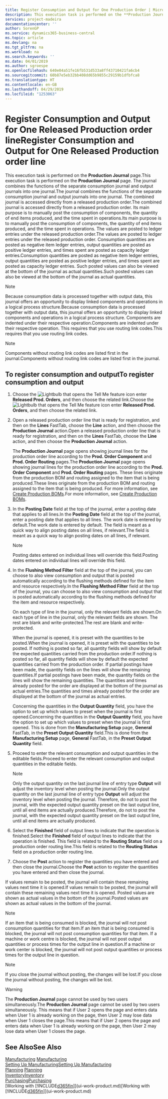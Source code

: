 ```yaml
---
title: Register Consumption and Output for One Production Order | Microsoft Docs
description: This execution task is performed on the **Production Journal** page. The journal combines the functions of the separate consumption journal and output journals into one journal. The combined journal is accessed directly from a released production order. Its main purpose is to manually post the consumption of components, the quantity of end items produced, and the time spent in operations.
services: project-madeira
documentationcenter: ''
author: SorenGP
ms.service: dynamics365-business-central
ms.topic: article
ms.devlang: na
ms.tgt_pltfrm: na
ms.workload: na
ms.search.keywords: ''
ms.date: 04/01/2019
ms.author: sgroespe
ms.openlocfilehash: 640e04a51fe16fb531d533a8ff43710421fa6cb4
ms.sourcegitcommit: 60b87e5eb32bb408dd65b9855c29159b1dfbfca8
ms.translationtype: HT
ms.contentlocale: en-GB
ms.lasthandoff: 04/29/2019
ms.locfileid: "1253063"
---
```

# <a name="register-consumption-and-output-for-one-released-production-order-line"></a><span data-ttu-id="b64d2-106">Register Consumption and Output for One Released Production order line</span><span class="sxs-lookup"><span data-stu-id="b64d2-106">Register Consumption and Output for One Released Production order line</span></span>
<span data-ttu-id="b64d2-107">This execution task is performed on the **Production Journal** page.</span><span class="sxs-lookup"><span data-stu-id="b64d2-107">This execution task is performed on the **Production Journal** page.</span></span> <span data-ttu-id="b64d2-108">The journal combines the functions of the separate consumption journal and output journals into one journal.</span><span class="sxs-lookup"><span data-stu-id="b64d2-108">The journal combines the functions of the separate consumption journal and output journals into one journal.</span></span> <span data-ttu-id="b64d2-109">The combined journal is accessed directly from a released production order.</span><span class="sxs-lookup"><span data-stu-id="b64d2-109">The combined journal is accessed directly from a released production order.</span></span> <span data-ttu-id="b64d2-110">Its main purpose is to manually post the consumption of components, the quantity of end items produced, and the time spent in operations.</span><span class="sxs-lookup"><span data-stu-id="b64d2-110">Its main purpose is to manually post the consumption of components, the quantity of end items produced, and the time spent in operations.</span></span> <span data-ttu-id="b64d2-111">The values are posted to ledger entries under the released production order.</span><span class="sxs-lookup"><span data-stu-id="b64d2-111">The values are posted to ledger entries under the released production order.</span></span> <span data-ttu-id="b64d2-112">Consumption quantities are posted as negative item ledger entries, output quantities are posted as positive ledger entries, and times spent are posted as capacity ledger entries.</span><span class="sxs-lookup"><span data-stu-id="b64d2-112">Consumption quantities are posted as negative item ledger entries, output quantities are posted as positive ledger entries, and times spent are posted as capacity ledger entries.</span></span> <span data-ttu-id="b64d2-113">Such posted values can also be viewed at the bottom of the journal as actual quantities.</span><span class="sxs-lookup"><span data-stu-id="b64d2-113">Such posted values can also be viewed at the bottom of the journal as actual quantities.</span></span>  

> [!NOTE]  
>  <span data-ttu-id="b64d2-114">Because consumption data is processed together with output data, this journal offers an opportunity to display linked components and operations in a logical process structure.</span><span class="sxs-lookup"><span data-stu-id="b64d2-114">Because consumption data is processed together with output data, this journal offers an opportunity to display linked components and operations in a logical process structure.</span></span> <span data-ttu-id="b64d2-115">Components are indented under their respective operation.</span><span class="sxs-lookup"><span data-stu-id="b64d2-115">Components are indented under their respective operation.</span></span> <span data-ttu-id="b64d2-116">This requires that you use routing link codes.</span><span class="sxs-lookup"><span data-stu-id="b64d2-116">This requires that you use routing link codes.</span></span>  

> [!NOTE]  
>  <span data-ttu-id="b64d2-117">Components without routing link codes are listed first in the journal.</span><span class="sxs-lookup"><span data-stu-id="b64d2-117">Components without routing link codes are listed first in the journal.</span></span>  

## <a name="to-register-consumption-and-output"></a><span data-ttu-id="b64d2-118">To register consumption and output</span><span class="sxs-lookup"><span data-stu-id="b64d2-118">To register consumption and output</span></span>  
1.  <span data-ttu-id="b64d2-119">Choose the ![Lightbulb that opens the Tell Me feature](media/ui-search/search_small.png "Tell me what you want to do") icon enter **Released Prod. Orders**, and then choose the related link.</span><span class="sxs-lookup"><span data-stu-id="b64d2-119">Choose the ![Lightbulb that opens the Tell Me feature](media/ui-search/search_small.png "Tell me what you want to do") icon enter **Released Prod. Orders**, and then choose the related link.</span></span>  
2.  <span data-ttu-id="b64d2-120">Open a released production order line that is ready for registration, and then on the **Lines** FastTab, choose the **Line** action, and then choose the **Production Journal** action.</span><span class="sxs-lookup"><span data-stu-id="b64d2-120">Open a released production order line that is ready for registration, and then on the **Lines** FastTab, choose the **Line** action, and then choose the **Production Journal** action.</span></span>  

    <span data-ttu-id="b64d2-121">The **Production Journal** page opens showing journal lines for the production order line according to the **Prod. Order Component** and **Prod. Order Routing** pages.</span><span class="sxs-lookup"><span data-stu-id="b64d2-121">The **Production Journal** page opens showing journal lines for the production order line according to the **Prod. Order Component** and **Prod. Order Routing** pages.</span></span> <span data-ttu-id="b64d2-122">These lines originate from the production BOM and routing assigned to the item that is being produced.</span><span class="sxs-lookup"><span data-stu-id="b64d2-122">These lines originate from the production BOM and routing assigned to the item that is being produced.</span></span> <span data-ttu-id="b64d2-123">For more information, see [Create Production BOMs](production-how-to-create-routings.md).</span><span class="sxs-lookup"><span data-stu-id="b64d2-123">For more information, see [Create Production BOMs](production-how-to-create-routings.md).</span></span>  

3.  <span data-ttu-id="b64d2-124">In the **Posting Date** field at the top of the journal, enter a posting date that applies to all lines.</span><span class="sxs-lookup"><span data-stu-id="b64d2-124">In the **Posting Date** field at the top of the journal, enter a posting date that applies to all lines.</span></span> <span data-ttu-id="b64d2-125">The work date is entered by default.</span><span class="sxs-lookup"><span data-stu-id="b64d2-125">The work date is entered by default.</span></span> <span data-ttu-id="b64d2-126">The field is meant as a quick way to align posting dates on all lines, if relevant.</span><span class="sxs-lookup"><span data-stu-id="b64d2-126">The field is meant as a quick way to align posting dates on all lines, if relevant.</span></span>  

    > [!NOTE]  
    >  <span data-ttu-id="b64d2-127">Posting dates entered on individual lines will override this field.</span><span class="sxs-lookup"><span data-stu-id="b64d2-127">Posting dates entered on individual lines will override this field.</span></span>  

4.  <span data-ttu-id="b64d2-128">In the **Flushing Method Filter** field at the top of the journal, you can choose to also view consumption and output that is posted automatically according to the flushing methods defined for the item and resource respectively.</span><span class="sxs-lookup"><span data-stu-id="b64d2-128">In the **Flushing Method Filter** field at the top of the journal, you can choose to also view consumption and output that is posted automatically according to the flushing methods defined for the item and resource respectively.</span></span>  

    <span data-ttu-id="b64d2-129">On each type of line in the journal, only the relevant fields are shown.</span><span class="sxs-lookup"><span data-stu-id="b64d2-129">On each type of line in the journal, only the relevant fields are shown.</span></span> <span data-ttu-id="b64d2-130">The rest are blank and write-protected.</span><span class="sxs-lookup"><span data-stu-id="b64d2-130">The rest are blank and write-protected.</span></span>  

    <span data-ttu-id="b64d2-131">When the journal is opened, it is preset with the quantities to be posted.</span><span class="sxs-lookup"><span data-stu-id="b64d2-131">When the journal is opened, it is preset with the quantities to be posted.</span></span> <span data-ttu-id="b64d2-132">If nothing is posted so far, all quantity fields will show by default the expected quantities carried from the production order.</span><span class="sxs-lookup"><span data-stu-id="b64d2-132">If nothing is posted so far, all quantity fields will show by default the expected quantities carried from the production order.</span></span> <span data-ttu-id="b64d2-133">If partial postings have been made, the quantity fields on the lines will show the remaining quantities.</span><span class="sxs-lookup"><span data-stu-id="b64d2-133">If partial postings have been made, the quantity fields on the lines will show the remaining quantities.</span></span> <span data-ttu-id="b64d2-134">The quantities and times already posted for the order are displayed at the bottom of the journal as actual entries.</span><span class="sxs-lookup"><span data-stu-id="b64d2-134">The quantities and times already posted for the order are displayed at the bottom of the journal as actual entries.</span></span>  

    <span data-ttu-id="b64d2-135">Concerning the quantities in the **Output Quantity** field, you have the option to set up which values to preset when the journal is first opened.</span><span class="sxs-lookup"><span data-stu-id="b64d2-135">Concerning the quantities in the **Output Quantity** field, you have the option to set up which values to preset when the journal is first opened.</span></span> <span data-ttu-id="b64d2-136">This is done from the **Manufacturing Setup** page, **General** FastTab, in the **Preset Output Quantity** field.</span><span class="sxs-lookup"><span data-stu-id="b64d2-136">This is done from the **Manufacturing Setup** page, **General** FastTab, in the **Preset Output Quantity** field.</span></span>

5.  <span data-ttu-id="b64d2-137">Proceed to enter the relevant consumption and output quantities in the editable fields.</span><span class="sxs-lookup"><span data-stu-id="b64d2-137">Proceed to enter the relevant consumption and output quantities in the editable fields.</span></span>  

    > [!NOTE]  
    >  <span data-ttu-id="b64d2-138">Only the output quantity on the last journal line of entry type **Output** will adjust the inventory level when posting the journal.</span><span class="sxs-lookup"><span data-stu-id="b64d2-138">Only the output quantity on the last journal line of entry type **Output** will adjust the inventory level when posting the journal.</span></span> <span data-ttu-id="b64d2-139">Therefore, do not to post the journal, with the expected output quantity preset on the last output line, until all end items are actually produced.</span><span class="sxs-lookup"><span data-stu-id="b64d2-139">Therefore, do not to post the journal, with the expected output quantity preset on the last output line, until all end items are actually produced.</span></span>  

6.  <span data-ttu-id="b64d2-140">Select the **Finished** field of output lines to indicate that the operation is finished.</span><span class="sxs-lookup"><span data-stu-id="b64d2-140">Select the **Finished** field of output lines to indicate that the operation is finished.</span></span> <span data-ttu-id="b64d2-141">This field is related to the **Routing Status** field on a production order routing line.</span><span class="sxs-lookup"><span data-stu-id="b64d2-141">This field is related to the **Routing Status** field on a production order routing line.</span></span>  
7.  <span data-ttu-id="b64d2-142">Choose the **Post** action to register the quantities you have entered and then close the journal.</span><span class="sxs-lookup"><span data-stu-id="b64d2-142">Choose the **Post** action to register the quantities you have entered and then close the journal.</span></span>  

<span data-ttu-id="b64d2-143">If values remain to be posted, the journal will contain these remaining values next time it is opened.</span><span class="sxs-lookup"><span data-stu-id="b64d2-143">If values remain to be posted, the journal will contain these remaining values next time it is opened.</span></span> <span data-ttu-id="b64d2-144">Posted values are shown as actual values in the bottom of the journal.</span><span class="sxs-lookup"><span data-stu-id="b64d2-144">Posted values are shown as actual values in the bottom of the journal.</span></span>  

> [!NOTE]  
>  <span data-ttu-id="b64d2-145"> If an item that is being consumed is blocked, the journal will not post consumption quantities for that item.</span><span class="sxs-lookup"><span data-stu-id="b64d2-145">If an item that is being consumed is blocked, the journal will not post consumption quantities for that item.</span></span> <span data-ttu-id="b64d2-146">If a machine or work centre is blocked, the journal will not post output quantities or process times for the output line in question.</span><span class="sxs-lookup"><span data-stu-id="b64d2-146">If a machine or work center is blocked, the journal will not post output quantities or process times for the output line in question.</span></span>  

> [!NOTE]  
>  <span data-ttu-id="b64d2-147">If you close the journal without posting, the changes will be lost.</span><span class="sxs-lookup"><span data-stu-id="b64d2-147">If you close the journal without posting, the changes will be lost.</span></span>  

> [!WARNING]  
>  <span data-ttu-id="b64d2-148">The **Production Journal** page cannot be used by two users simultaneously.</span><span class="sxs-lookup"><span data-stu-id="b64d2-148">The **Production Journal** page cannot be used by two users simultaneously.</span></span> <span data-ttu-id="b64d2-149">This means that if User 2 opens the page and enters data when User 1 is already working on the page, then User 2 may lose data when User 1 closes the page.</span><span class="sxs-lookup"><span data-stu-id="b64d2-149">This means that if User 2 opens the page and enters data when User 1 is already working on the page, then User 2 may lose data when User 1 closes the page.</span></span>  

## <a name="see-also"></a><span data-ttu-id="b64d2-150">See Also</span><span class="sxs-lookup"><span data-stu-id="b64d2-150">See Also</span></span>  
<span data-ttu-id="b64d2-151">[Manufacturing](production-manage-manufacturing.md)  </span><span class="sxs-lookup"><span data-stu-id="b64d2-151">[Manufacturing](production-manage-manufacturing.md)  </span></span>  
[<span data-ttu-id="b64d2-152">Setting Up Manufacturing</span><span class="sxs-lookup"><span data-stu-id="b64d2-152">Setting Up Manufacturing</span></span>](production-configure-production-processes.md)  
<span data-ttu-id="b64d2-153">[Planning](production-planning.md)    </span><span class="sxs-lookup"><span data-stu-id="b64d2-153">[Planning](production-planning.md)    </span></span>  
[<span data-ttu-id="b64d2-154">Inventory</span><span class="sxs-lookup"><span data-stu-id="b64d2-154">Inventory</span></span>](inventory-manage-inventory.md)  
[<span data-ttu-id="b64d2-155">Purchasing</span><span class="sxs-lookup"><span data-stu-id="b64d2-155">Purchasing</span></span>](purchasing-manage-purchasing.md)  
<span data-ttu-id="b64d2-156">[Working with [!INCLUDE[d365fin](includes/d365fin_md.md)]](ui-work-product.md)</span><span class="sxs-lookup"><span data-stu-id="b64d2-156">[Working with [!INCLUDE[d365fin](includes/d365fin_md.md)]](ui-work-product.md)</span></span>
